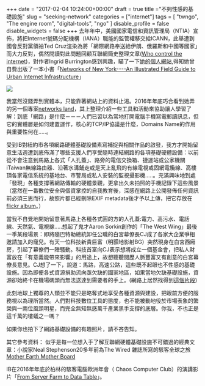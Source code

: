 +++
date = "2017-02-04 10:24:00+00:00"
draft = true
title ="不夠性感的基礎設施"
slug = "seeking-network"
categories = ["internet"]
tags = [
  "twngo",
  "The engine room",
  "digital-tools",
  "ngo" 
  ]
disable_profile = false
disable_widgets = false
+++
去年年中，美國國家電信和資訊管理局（NTIA）宣佈，將把Internet號碼分配機構（IANA）職能的監管權移交給ICANN，此舉遭到國會反對黨領袖Ted Cruz渲染為將「網際網路奉送給伊朗、俄羅斯和中國等國家」而大力反對，偶然間讀對此問題回顧互聯網簡史整理文章([Who control the internet](http://fusion.net/story/343533/who-controls-the-internet/))，對作者Ingrid Burrington感到興趣，瞄了一下[她的個人網站](http://lifewinning.com/),得知她曾自費出版了一本小書「[Networks of New York----An Illustrated Field Guide to Urban Internet Infrastructure](http://seeingnetworks.in/guide/)」

<!--more-->

![](http://seeingnetworks.in/img/nyc/guide/cover.jpg)

我當然沒錢弄到實體本，只能靠著網站上的資料止渴。2016年年底巧合看到她弄的另一個專案[networks land](http://networks.land/)，其上整理介紹一些工具和活動來協助讓人學習了解：到底「網路」是什麼－－－人們已習以為常地打開電腦手機寫電郵讀訊息，但它的實體層是如何建置運作，核心的TCP/IP協議是什麼，Domains Name的作用與重要性何在.....。

受到IB對紐約市各項網路硬體基礎設備素寫補捉與相關作品的啟發，我方才開始留意生活週遭到底佈滿了哪些支援人們享受隨時連結網路的各項基礎硬體設備：以前從不會注意到馬路上各式「人孔蓋」、路旁的電信交換箱、捷運站或公家機關iTaiwan無線路由器、沿著水溝鋪走或是天上亂飛的有線電視或固網電䌫線、高樓頂各家電信系統的基地台、市警局或私人安裝的監視攝影機.....。充滿興味地到處「發現」各種支撐著網路傳輸的硬體景觀，更拿出久未拍照的手機記錄下這些風景（當然在一番數位安全與個資掌控的自我教育後，深感在網路上公開發佈任何資訊前必須三思而行，故照片都已經刪除EXIF metadata後才予以上傳，把它存放在[flickr album]( https://www.flickr.com/photos/a5288/albums/72157679369392665)。）

當我不自覺地開始留意著馬路上各種各式圓的方的人孔蓋:電力、高污水、電話線、天然氣、電視線.....想起了鬼才Aaron Sorkin創作的「The West Wing」最後一季某段場景：即將隨巴特勒總統卸任公職的白宮幕僚長CJ成了各家大企業爭相邀請加入的寵兒。有天一位科技新貴巨富（明顥地影射BG）突然現身在白宮西廂房，引起了幕僚們一陣騷動。科技首富向CJ表示想將成立一個基金會，把私人財富放在「有意義能帶來影響」的用途上，故想聽聽閱歷人脈豐富又有創意的白宮幕僚長意見。CJ想了一下，說道：馬路，高速公路，這些既不起眼也不性感的基礎設施。因為即便各式資源捐助流向亟欠缺的國家地區，如果當地欠缺基礎設施，資源卻始終卡在機場碼頭而無法送達到需要者的手上。(網路上居然找得到[這個片段](https://www.youtube.com/watch?v=Ixgp9c_sGv4)) 

此刻地球上獨尊的人類並不能只是略奪式地享受各種資源與建設，把眼前方便的服務視以為理所當然。人們對科技數位工具的態度，也不能被動地役於市場表象的繁榮與一兩位風頭明星，而完全無知無感萬千產業黑手支撐的底層。你我，不也正是這千萬的塿蟻之一嗎？

如果你也拍下了網路基礎設備的有趣照片，請不吝告知。

其它參考資料：
似乎是每一位想入手了解互聯網硬體基礎設施不可錯過的經典文章：小說家Neal Stephenson20多年前為The Wired 雜誌所寫的駭客全球之旅[Mother Earth Mother Board
](http://archive.wired.com/wired/archive//4.12/ffglass_pr.html)

IB在2016年年底於柏林的駭客電腦歐洲年會（ Chaos Computer Club）的演講影片「[From Server Farm to Data Table](https://media.ccc.de/v/33c3-8412-from_server_farm_to_data_table)」。

